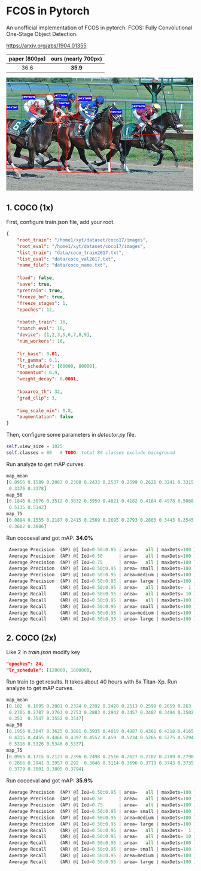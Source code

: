# FCOS in Pytorch

An unofficial implementation of FCOS in pytorch. 
FCOS: Fully Convolutional One-Stage Object Detection.

https://arxiv.org/abs/1904.01355

| paper (800px) | ours (nearly 700px) |
| :--: | :--: |
| 36.6 | **35.9** |

![](images/pred_demo.bmp)



## 1. COCO (1x)

First, configure train.json file, add your root. 

```json
{
    "root_train": "/home1/xyt/dataset/coco17/images",
    "root_eval": "/home1/xyt/dataset/coco17/images",
    "list_train": "data/coco_train2017.txt",
    "list_eval": "data/coco_val2017.txt",
    "name_file": "data/coco_name.txt",

    "load": false,
    "save": true,
    "pretrain": true,
    "freeze_bn": true,
    "freeze_stages": 1,
    "epoches": 12,

    "nbatch_train": 16,
    "nbatch_eval": 16,
    "device": [1,2,3,5,6,7,8,9],
    "num_workers": 16,
    
    "lr_base": 0.01,
    "lr_gamma": 0.1,
    "lr_schedule": [60000, 80000],
    "momentum": 0.9,
    "weight_decay": 0.0001,

    "boxarea_th": 32,
    "grad_clip": 3,
    
    "img_scale_min": 0.8,
    "augmentation": false
}
```

Then, configure some parameters in *detector.py* file.

```python
self.view_size = 1025
self.classes = 80   # TODO: total 80 classes exclude background
```

Run analyze to get mAP curves.

```python
map_mean
[0.0956 0.1589 0.2083 0.2308 0.2433 0.2537 0.2599 0.2621 0.3241 0.3315
 0.3376 0.3378]
map_50
[0.1846 0.3076 0.3512 0.3832 0.3959 0.4021 0.4182 0.4164 0.4978 0.5068
 0.5135 0.5142]
map_75
[0.0894 0.1555 0.2187 0.2415 0.2569 0.2695 0.2793 0.2803 0.3443 0.3545
 0.3602 0.3606]
```

Run cocoeval and got mAP: **34.0%**

```python
 Average Precision  (AP) @[ IoU=0.50:0.95 | area=   all | maxDets=100 ] = 0.340
 Average Precision  (AP) @[ IoU=0.50      | area=   all | maxDets=100 ] = 0.518
 Average Precision  (AP) @[ IoU=0.75      | area=   all | maxDets=100 ] = 0.362
 Average Precision  (AP) @[ IoU=0.50:0.95 | area= small | maxDets=100 ] = 0.182
 Average Precision  (AP) @[ IoU=0.50:0.95 | area=medium | maxDets=100 ] = 0.377
 Average Precision  (AP) @[ IoU=0.50:0.95 | area= large | maxDets=100 ] = 0.456
 Average Recall     (AR) @[ IoU=0.50:0.95 | area=   all | maxDets=  1 ] = 0.282
 Average Recall     (AR) @[ IoU=0.50:0.95 | area=   all | maxDets= 10 ] = 0.438
 Average Recall     (AR) @[ IoU=0.50:0.95 | area=   all | maxDets=100 ] = 0.465
 Average Recall     (AR) @[ IoU=0.50:0.95 | area= small | maxDets=100 ] = 0.258
 Average Recall     (AR) @[ IoU=0.50:0.95 | area=medium | maxDets=100 ] = 0.517
 Average Recall     (AR) @[ IoU=0.50:0.95 | area= large | maxDets=100 ] = 0.593
```



## 2. COCO (2x)

Like 2 in *train.json* modify key

```json
"epoches": 24,
"lr_schedule": [120000, 160000],
```

Run train to get results. It takes about 40 hours with 8x Titan-Xp. Run analyze to get mAP curves.

```python
map_mean
[0.102  0.1695 0.2081 0.2324 0.2392 0.2428 0.2513 0.2599 0.2659 0.263
 0.2705 0.2787 0.2763 0.2753 0.2883 0.2942 0.3457 0.3487 0.3494 0.3502
 0.353  0.3547 0.3552 0.3547]
map_50
[0.1956 0.3047 0.3625 0.3881 0.3935 0.4019 0.4087 0.4301 0.4218 0.4165
 0.4315 0.4455 0.4466 0.4397 0.4552 0.459  0.5234 0.5266 0.5275 0.5294
 0.5316 0.5326 0.5346 0.5337]
map_75
[0.0965 0.1715 0.2123 0.2396 0.2498 0.2516 0.2627 0.2707 0.2789 0.2798
 0.2866 0.2941 0.2957 0.292  0.3046 0.3114 0.3696 0.3713 0.3743 0.3735
 0.3779 0.3801 0.3805 0.3794]
```

Run cocoeval and got mAP: **35.9%**

```python
 Average Precision  (AP) @[ IoU=0.50:0.95 | area=   all | maxDets=100 ] = 0.359
 Average Precision  (AP) @[ IoU=0.50      | area=   all | maxDets=100 ] = 0.537
 Average Precision  (AP) @[ IoU=0.75      | area=   all | maxDets=100 ] = 0.385
 Average Precision  (AP) @[ IoU=0.50:0.95 | area= small | maxDets=100 ] = 0.194
 Average Precision  (AP) @[ IoU=0.50:0.95 | area=medium | maxDets=100 ] = 0.399
 Average Precision  (AP) @[ IoU=0.50:0.95 | area= large | maxDets=100 ] = 0.474
 Average Recall     (AR) @[ IoU=0.50:0.95 | area=   all | maxDets=  1 ] = 0.296
 Average Recall     (AR) @[ IoU=0.50:0.95 | area=   all | maxDets= 10 ] = 0.457
 Average Recall     (AR) @[ IoU=0.50:0.95 | area=   all | maxDets=100 ] = 0.483
 Average Recall     (AR) @[ IoU=0.50:0.95 | area= small | maxDets=100 ] = 0.278
 Average Recall     (AR) @[ IoU=0.50:0.95 | area=medium | maxDets=100 ] = 0.535
 Average Recall     (AR) @[ IoU=0.50:0.95 | area= large | maxDets=100 ] = 0.611
```

